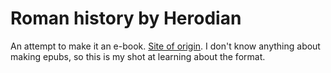 # Roman history by Herodian

An attempt to make it an e-book. [Site of origin](https://www.livius.org/sources/content/herodian-s-roman-history/). I don't know anything about making epubs, so this is my shot at learning about the format.
